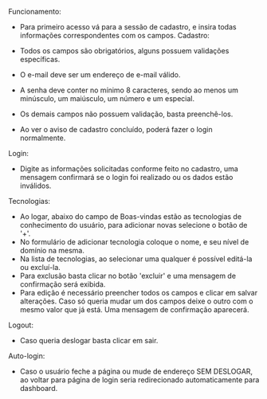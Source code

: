 Funcionamento:

- Para primeiro acesso vá para a sessão de cadastro, e insira todas informações correspondentes com os campos.
Cadastro:

- Todos os campos são obrigatórios, alguns possuem validações específicas.
- O e-mail deve ser um endereço de e-mail válido.
- A senha deve conter no mínimo 8 caracteres, sendo ao menos um minúsculo, um maiúsculo, um número e um especial.
- Os demais campos não possuem validação, basta preenchê-los.
- Ao ver o aviso de cadastro concluído, poderá fazer o login normalmente.

Login:

- Digite as informações solicitadas conforme feito no cadastro, uma mensagem confirmará se o login foi realizado ou os dados estão inválidos.

Tecnologias:

- Ao logar, abaixo do campo de Boas-vindas estão as tecnologias de conhecimento do usuário, para adicionar novas selecione o botão de '+'.
- No formulário de adicionar tecnologia coloque o nome, e seu nível de domínio na mesma.
- Na lista de tecnologias, ao selecionar uma qualquer é possível editá-la ou excluí-la.
- Para exclusão basta clicar no botão 'excluir' e uma mensagem de confirmação será exibida.
- Para edição é necessário preencher todos os campos e clicar em salvar alterações. Caso só queria mudar um dos campos deixe o outro com o mesmo valor que já está. Uma mensagem de confirmação aparecerá.

Logout:

- Caso queria deslogar basta clicar em sair.

Auto-login:

- Caso o usuário feche a página ou mude de endereço SEM DESLOGAR, ao voltar para página de login seria redirecionado automaticamente para dashboard.
